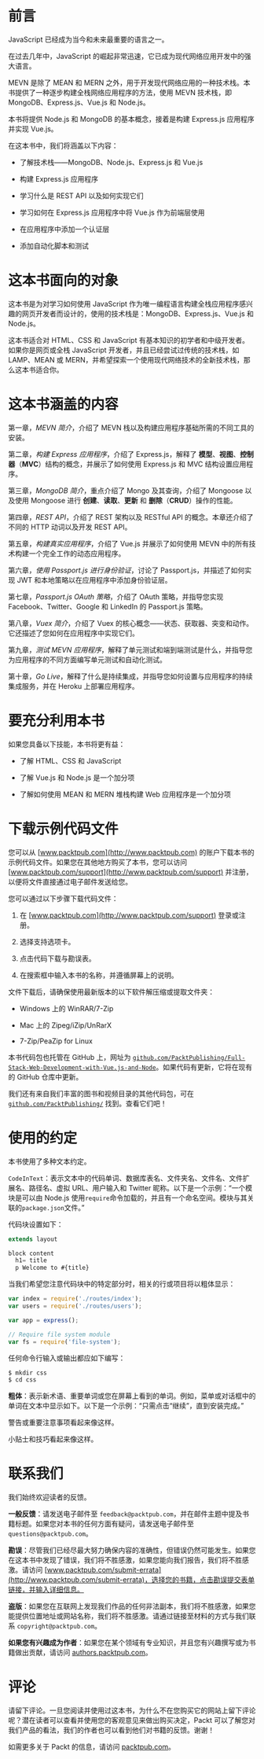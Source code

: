# 前言

JavaScript 已经成为当今和未来最重要的语言之一。

在过去几年中，JavaScript 的崛起非常迅速，它已成为现代网络应用开发中的强大语言。

MEVN 是除了 MEAN 和 MERN 之外，用于开发现代网络应用的一种技术栈。本书提供了一种逐步构建全栈网络应用程序的方法，使用 MEVN 技术栈，即 MongoDB、Express.js、Vue.js 和 Node.js。

本书将提供 Node.js 和 MongoDB 的基本概念，接着是构建 Express.js 应用程序并实现 Vue.js。

在这本书中，我们将涵盖以下内容：

+   了解技术栈——MongoDB、Node.js、Express.js 和 Vue.js

+   构建 Express.js 应用程序

+   学习什么是 REST API 以及如何实现它们

+   学习如何在 Express.js 应用程序中将 Vue.js 作为前端层使用

+   在应用程序中添加一个认证层

+   添加自动化脚本和测试

# 这本书面向的对象

这本书是为对学习如何使用 JavaScript 作为唯一编程语言构建全栈应用程序感兴趣的网页开发者而设计的，使用的技术栈是：MongoDB、Express.js、Vue.js 和 Node.js。

这本书适合对 HTML、CSS 和 JavaScript 有基本知识的初学者和中级开发者。如果你是网页或全栈 JavaScript 开发者，并且已经尝试过传统的技术栈，如 LAMP、MEAN 或 MERN，并希望探索一个使用现代网络技术的全新技术栈，那么这本书适合你。

# 这本书涵盖的内容

第一章，*MEVN 简介*，介绍了 MEVN 栈以及构建应用程序基础所需的不同工具的安装。

第二章，*构建 Express 应用程序*，介绍了 Express.js，解释了 **模型**、**视图**、**控制器**（**MVC**）结构的概念，并展示了如何使用 Express.js 和 MVC 结构设置应用程序。

第三章，*MongoDB 简介*，重点介绍了 Mongo 及其查询，介绍了 Mongoose 以及使用 Mongoose 进行 **创建**、**读取**、**更新** 和 **删除**（**CRUD**）操作的性能。

第四章，*REST API*，介绍了 REST 架构以及 RESTful API 的概念。本章还介绍了不同的 HTTP 动词以及开发 REST API。

第五章，*构建真实应用程序*，介绍了 Vue.js 并展示了如何使用 MEVN 中的所有技术构建一个完全工作的动态应用程序。

第六章，*使用 Passport.js 进行身份验证*，讨论了 Passport.js，并描述了如何实现 JWT 和本地策略以在应用程序中添加身份验证层。

第七章，*Passport.js OAuth 策略*，介绍了 OAuth 策略，并指导您实现 Facebook、Twitter、Google 和 LinkedIn 的 Passport.js 策略。

第八章，*Vuex 简介*，介绍了 Vuex 的核心概念——状态、获取器、突变和动作。它还描述了您如何在应用程序中实现它们。

第九章，*测试 MEVN 应用程序*，解释了单元测试和端到端测试是什么，并指导您为应用程序的不同方面编写单元测试和自动化测试。

第十章，*Go Live*，解释了什么是持续集成，并指导您如何设置与应用程序的持续集成服务，并在 Heroku 上部署应用程序。

# 要充分利用本书

如果您具备以下技能，本书将更有益：

+   了解 HTML、CSS 和 JavaScript

+   了解 Vue.js 和 Node.js 是一个加分项

+   了解如何使用 MEAN 和 MERN 堆栈构建 Web 应用程序是一个加分项

# 下载示例代码文件

您可以从 [www.packtpub.com](http://www.packtpub.com) 的账户下载本书的示例代码文件。如果您在其他地方购买了本书，您可以访问 [www.packtpub.com/support](http://www.packtpub.com/support) 并注册，以便将文件直接通过电子邮件发送给您。

您可以通过以下步骤下载代码文件：

1.  在 [www.packtpub.com](http://www.packtpub.com/support) 登录或注册。

1.  选择支持选项卡。

1.  点击代码下载与勘误表。

1.  在搜索框中输入本书的名称，并遵循屏幕上的说明。

文件下载后，请确保使用最新版本的以下软件解压缩或提取文件夹：

+   Windows 上的 WinRAR/7-Zip

+   Mac 上的 Zipeg/iZip/UnRarX

+   7-Zip/PeaZip for Linux

本书代码包也托管在 GitHub 上，网址为 [`github.com/PacktPublishing/Full-Stack-Web-Development-with-Vue.js-and-Node`](https://github.com/PacktPublishing/Full-Stack-Web-Development-with-Vue.js-and-Node)。如果代码有更新，它将在现有的 GitHub 仓库中更新。

我们还有来自我们丰富的图书和视频目录的其他代码包，可在 [`github.com/PacktPublishing/`](https://github.com/PacktPublishing/) 找到。查看它们吧！

# 使用的约定

本书使用了多种文本约定。

`CodeInText`：表示文本中的代码单词、数据库表名、文件夹名、文件名、文件扩展名、路径名、虚拟 URL、用户输入和 Twitter 昵称。以下是一个示例：“一个模块是可以由 Node.js 使用`require`命令加载的，并且有一个命名空间。模块与其关联的`package.json`文件。”

代码块设置如下：

```js
extends layout

block content
  h1= title
  p Welcome to #{title}
```

当我们希望您注意代码块中的特定部分时，相关的行或项目将以粗体显示：

```js
var index = require('./routes/index');
var users = require('./routes/users');

var app = express();

// Require file system module
var fs = require('file-system');
```

任何命令行输入或输出都应如下编写：

```js
$ mkdir css
$ cd css
```

**粗体**：表示新术语、重要单词或您在屏幕上看到的单词。例如，菜单或对话框中的单词在文本中显示如下。以下是一个示例：“只需点击“继续”，直到安装完成。”

警告或重要注意事项看起来像这样。

小贴士和技巧看起来像这样。

# 联系我们

我们始终欢迎读者的反馈。

**一般反馈**：请发送电子邮件至 `feedback@packtpub.com`，并在邮件主题中提及书籍标题。如果您对本书的任何方面有疑问，请发送电子邮件至 `questions@packtpub.com`。

**勘误**：尽管我们已经尽最大努力确保内容的准确性，但错误仍然可能发生。如果您在这本书中发现了错误，我们将不胜感激，如果您能向我们报告，我们将不胜感激。请访问 [www.packtpub.com/submit-errata](http://www.packtpub.com/submit-errata)，选择您的书籍，点击勘误提交表单链接，并输入详细信息。

**盗版**：如果您在互联网上发现我们作品的任何非法副本，我们将不胜感激，如果您能提供位置地址或网站名称，我们将不胜感激。请通过链接至材料的方式与我们联系 `copyright@packtpub.com`。

**如果您有兴趣成为作者**：如果您在某个领域有专业知识，并且您有兴趣撰写或为书籍做出贡献，请访问 [authors.packtpub.com](http://authors.packtpub.com/)。

# 评论

请留下评论。一旦您阅读并使用过这本书，为什么不在您购买它的网站上留下评论呢？潜在读者可以查看并使用您的客观意见来做出购买决定，Packt 可以了解您对我们产品的看法，我们的作者也可以看到他们对书籍的反馈。谢谢！

如需更多关于 Packt 的信息，请访问 [packtpub.com](https://www.packtpub.com/)。
